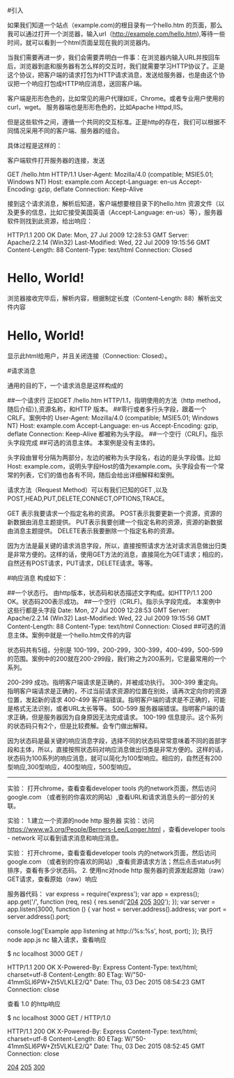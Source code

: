 #引入

如果我们知道一个站点（example.com)的根目录有一个hello.htm 的页面，那么我可以通过打开一个浏览器，输入url（http://example.com/hello.htm),等待一些时间，就可以看到一个html页面呈现在我的浏览器内。

当我们需要再进一步，我们会需要弄明白一件事：在浏览器内输入URL并按回车后，浏览器到底和服务器有怎么样的交互时，我们就需要学习HTTP协议了。正是这个协议，把客户端的请求打包为HTTP请求消息，发送给服务器，也是由这个协议把一个响应打包成HTTP响应消息，送回客户端。

客户端是形形色色的，比如常见的用户代理如IE，Chrome。或者专业用户使用的curl，wget。
服务器端也是形形色色的，比如Apache Httpd,IIS。

但是这些软件之间，遵循一个共同的交互标准。正是http的存在，我们可以根据不同情况采用不同的客户端、服务器的组合。

具体过程是这样的：

客户端软件打开服务器的连接，发送

GET /hello.htm HTTP/1.1
User-Agent: Mozilla/4.0 (compatible; MSIE5.01; Windows NT)
Host: example.com
Accept-Language: en-us
Accept-Encoding: gzip, deflate
Connection: Keep-Alive

接到这个请求消息，解析后知道，客户端想要根目录下的hello.htm 资源文件（以及更多的信息，比如它接受美国英语（Accept-Language: en-us）等），服务器软件则找到此资源，给出响应：

HTTP/1.1 200 OK
Date: Mon, 27 Jul 2009 12:28:53 GMT
Server: Apache/2.2.14 (Win32)
Last-Modified: Wed, 22 Jul 2009 19:15:56 GMT
Content-Length: 88
Content-Type: text/html
Connection: Closed

<html>
   <body>

   <h1>Hello, World!</h1>

   </body>
</html>

浏览器接收完毕后，解析内容，根据制定长度（Content-Length: 88）解析出文件内容

<html>
   <body>

   <h1>Hello, World!</h1>

   </body>
</html>

显示此html给用户，并且关闭连接（Connection: Closed）。


#请求消息

通用的目的下，一个请求消息是这样构成的

##一个请求行
正如GET /hello.htm HTTP/1.1，指明使用的方法（http method，随后介绍）),资源名称，和HTTP 版本。
##零行或者多行头字段，跟着一个CRLF。案例中的
User-Agent: Mozilla/4.0 (compatible; MSIE5.01; Windows NT)
Host: example.com
Accept-Language: en-us
Accept-Encoding: gzip, deflate
Connection: Keep-Alive
都被称为头字段。
##一个空行（CRLF)。指示头字段完成
##可选的消息主体。
本案例是没有主体的。

头字段由冒号分隔为两部分，左边的被称为头字段名，右边的是头字段值。比如Host: example.com，说明头字段Host的值为example.com。头字段会有一个常常的列表，它们的值也各有不同，随后会给出详细解释和案例。

请求方法（Request Method）可以有我们已知的GET ,以及POST,HEAD,PUT,DELETE,CONNECT,OPTIONS,TRACE。

GET 表示我要请求一个指定名称的资源。
POST表示我要更新一个资源，资源的新数据由消息主题提供。
PUT表示我要创建一个指定名称的资源，资源的新数据由消息主题提供。
DELETE表示我要删除一个指定名称的资源。

因为方法是最关键的请求消息字段，所以，直接按照请求方法对请求消息做出归类是非常方便的。这样的话，使用GET方法的消息，直接简化为GET请求；相应的，自然还有POST请求，PUT请求，DELETE请求。等等。

#响应消息
构成如下：

 ##一个状态行。
 由http版本，状态码和状态描述文字构成。如HTTP/1.1 200 OK。状态码200表示成功。
 ##一个空行（CRLF)。指示头字段完成。
 本案例中这些行都是头字段
 Date: Mon, 27 Jul 2009 12:28:53 GMT
Server: Apache/2.2.14 (Win32)
Last-Modified: Wed, 22 Jul 2009 19:15:56 GMT
Content-Length: 88
Content-Type: text/html
Connection: Closed
##可选的消息主体。案例中就是一个hello.htm文件的内容
 
状态码共有5组，分别是 100-199，200-299，300-399，400-499，500-599的范围。案例中的200就在200-299段，我们称之为200系列，它是最常用的一个系列。

200-299 成功。指明客户端请求是正确的，并被成功执行。
300-399  重定向。指明客户端请求是正确的，不过当前请求资源的位置在别处，请再次定向你的资源位置，发起新的请求
400-499 客户端错误。指明客户端的请求是不正确的，可能是格式无法识别，或者URL太长等等。
500-599 服务器端错误。指明客户端的请求正确，但是服务器因为自身原因无法完成请求。
100-199 信息提示。这个系列的状态码只有2个，但是比较费解。会专门做出解释。

因为状态码是最关键的响应消息字段，选择不同的状态码常常意味着不同的首部字段和主体，所以，直接按照状态码对响应消息做出归类是非常方便的。这样的话，状态码为100系列的响应消息，就可以简化为100型响应。相应的，自然还有200型响应,300型响应，400型响应，500型响应。


-----------------
实验： 打开chrome，查看查看developer tools 内的network页面，然后访问google.com （或者别的你喜欢的网站）,查看URL和请求消息头的一部分的关联。


实验：
1.建立一个资源的node http 服务器
实验：访问 https://www.w3.org/People/Berners-Lee/Longer.html ，查看developer tools - network 可以看到请求消息和响应消息。

实验： 打开chrome，查看查看developer tools 内的network页面，然后访问google.com （或者别的你喜欢的网站）,查看资源请求方法；然后点击status列排序，查看有多少状态码。
2. 使用nc对node http 服务器的资源发起原始（raw）GET请求，查看原始（raw）响应

服务器代码：
var express = require('express');
var app = express();
app.get('/', function (req, res) {
  res.send('<a href="/test204">204</a> <a href="/test205">205</a> <a href="/test300">300</a>');
});
var server = app.listen(3000, function () {
  var host = server.address().address;
  var port = server.address().port;

  console.log('Example app listening at http://%s:%s', host, port);
});
执行node app.js
nc 输入请求，查看响应

$ nc localhost 3000
GET /

HTTP/1.1 200 OK
X-Powered-By: Express
Content-Type: text/html; charset=utf-8
Content-Length: 80
ETag: W/"50-41mmSLl6PW+Zt5VLKLE2/Q"
Date: Thu, 03 Dec 2015 08:54:23 GMT
Connection: close

查看 1.0 的http响应

$ nc localhost 3000
GET / HTTP/1.0

HTTP/1.1 200 OK
X-Powered-By: Express
Content-Type: text/html; charset=utf-8
Content-Length: 80
ETag: W/"50-41mmSLl6PW+Zt5VLKLE2/Q"
Date: Thu, 03 Dec 2015 08:52:45 GMT
Connection: close

<a href="/test204">204</a> <a href="/test205">205</a> <a href="/test300">300</a>
